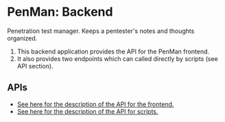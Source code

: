 # PenMan: Backend

Penetration test manager.
Keeps a pentester's notes and thoughts organized.

1. This backend application provides the API for the PenMan frontend.
2. It also provides two endpoints which can called directly by scripts (see API section).

## APIs

* [See here for the description of the API for the frontend.](API-frontend.md)
* [See here for the description of the API for scripts.](API-scripts.md)


